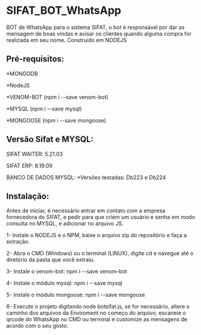# SIFAT_BOT_WhatsApp
BOT de WhatsApp para o sistema SIFAT, o bot é responsável por dar as mensagem de boas vindas e avisar os clientes quando alguma compra for realizada em seu nome. Construido em NODEJS

## Pré-requisitos:

*MONGODB

*NodeJS

*VENOM-BOT (npm i --save venom-bot)

*MYSQL (npm i --save mysql)

*MONGOOSE (npm i --save mongoose)

## Versão Sifat e MYSQL:

SIFAT WAITER: 5.21.03

SIFAT ERP: 8.19.09

BANCO DE DADOS MYSQL: 
 *Versões testadas: Db223 e Db224

## Instalação:

Antes de iniciar, é necessário entrar em contato com a empresa fornecedora do SIFAT, e pedir para que criem um usuário e senha em modo consulta no MYSQL, e adicionar no arquivo JS.

1- Instale o NODEJS e o NPM, baixe o arquivo zip do repositório e faça a extração.

2- Abra o CMD (Windows) ou o terminal (LINUX), digite cd e navegue até o diretório da pasta que você extraiu.

3- Instale o venom-bot: npm i --save venom-bot

4- Instale o módulo mysql: npm i --save mysql

5- Instale o módulo mongoose: npm i --save mongoose

6- Execute o projeto digitando node botsifat.js, se for necessário, altere o caminho dos arquivos da Enviroment no começo do arquivo, escaneie o qrcode do WhatsApp no CMD ou terminal e customize as mensagens de acordo com o seu gosto.
